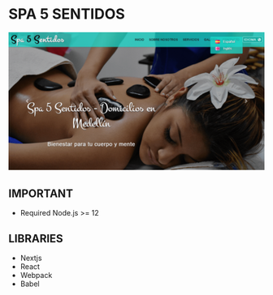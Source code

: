 # SPA 5 SENTIDOS

![Screenshot](./public/.readme/screenshot-project.png)

## IMPORTANT
- Required Node.js >= 12

## LIBRARIES

* Nextjs
* React
* Webpack
* Babel
